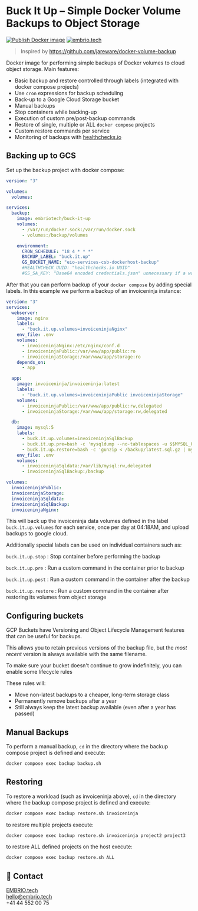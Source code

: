 # Buck It Up – Simple Docker Volume Backups to Object Storage

[![Publish Docker image](https://github.com/embrio-tech/buck-it-up/actions/workflows/docker-image.yml/badge.svg)](https://github.com/embrio-tech/buck-it-up/actions/workflows/docker-image.yml)
[![embrio.tech](https://img.shields.io/static/v1?label=by&message=EMBRIO.tech&color=24ae5f)](https://embrio.tech)

> Inspired by https://github.com/jareware/docker-volume-backup

Docker image for performing simple backups of Docker volumes to cloud object storage. Main features:

- Basic backup and restore controlled through labels (integrated with docker compose projects)
- Use `cron` expressions for backup scheduling
- Back-up to a Google Cloud Storage bucket
- Manual backups
- Stop containers while backing-up
- Execution of custom pre/post-backup commands
- Restore of single, multiple or ALL `docker compose` projects
- Custom restore commands per service
- Monitoring of backups with [healthchecks.io](https://healthchecks.io)

## Backing up to GCS

Set up the backup project with docker compose:

```yml
version: "3"

volumes:
  volumes:

services:
  backup:
    image: embriotech/buck-it-up
    volumes:
      - /var/run/docker.sock:/var/run/docker.sock
      - volumes:/backup/volumes

    environment:
      CRON_SCHEDULE: "18 4 * * *"
      BACKUP_LABEL: "buck.it.up"
      GS_BUCKET_NAME: "eio-services-csb-dockerhost-backup"
      #HEALTHCHECK_UUID: "healthchecks.io UUID"
      #GS_SA_KEY: "Base64 encoded credentials.json" unnecessary if a workload identity is available
```

After that you can perform backup of your `docker compose` by adding special labels. In this example we perform a backup of an invoiceninja instance:

```yml
version: "3"
services:
  webserver:
    image: nginx
    labels:
      - "buck.it.up.volumes=invoiceninjaNginx"
    env_file: .env
    volumes:
      - invoiceninjaNginx:/etc/nginx/conf.d
      - invoiceninjaPublic:/var/www/app/public:ro
      - invoiceninjaStorage:/var/www/app/storage:ro
    depends_on:
      - app

  app:
    image: invoiceninja/invoiceninja:latest
    labels:
      - "buck.it.up.volumes=invoiceninjaPublic invoiceninjaStorage"
    volumes:
      - invoiceninjaPublic:/var/www/app/public:rw,delegated
      - invoiceninjaStorage:/var/www/app/storage:rw,delegated

  db:
    image: mysql:5
    labels:
      - buck.it.up.volumes=invoiceninjaSqlBackup
      - buck.it.up.pre=bash -c 'mysqldump --no-tablespaces -u $$MYSQL_USER -p$$MYSQL_PASSWORD $$MYSQL_DATABASE | gzip > /backup/latest.sql.gz'
      - buck.it.up.restore=bash -c 'gunzip < /backup/latest.sql.gz | mysql -u $$MYSQL_USER -p$$MYSQL_PASSWORD $$MYSQL_DATABASE'
    env_file: .env
    volumes:
      - invoiceninjaSqldata:/var/lib/mysql:rw,delegated
      - invoiceninjaSqlBackup:/backup

volumes:
  invoiceninjaPublic:
  invoiceninjaStorage:
  invoiceninjaSqldata:
  invoiceninjaSqlBackup:
  invoiceninjaNginx:
```

This will back up the invoiceninja data volumes defined in the label `buck.it.up.volumes` for each service, once per day at 04:18AM, and upload backups to google cloud.

Additionally special labels can be used on individual containers such as:

`buck.it.up.stop`
: Stop container before performing the backup

`buck.it.up.pre`
: Run a custom command in the container prior to backup

`buck.it.up.post`
: Run a custom command in the container after the backup

`buck.it.up.restore`
: Run a custom command in the container after restoring its volumes from object storage

## Configuring buckets

GCP Buckets have Versioning and Object Lifecycle Management features that can be useful for backups.

This allows you to retain previous versions of the backup file, but the _most recent_ version is always available with the same filename.

To make sure your bucket doesn't continue to grow indefinitely, you can enable some lifecycle rules

These rules will:

- Move non-latest backups to a cheaper, long-term storage class
- Permanently remove backups after a year
- Still always keep the latest backup available (even after a year has passed)

## Manual Backups

To perform a manual backup, `cd` in the directory where the backup compose project is defined and execute:

```bash
docker compose exec backup backup.sh
```

## Restoring

To restore a workload (such as invoiceninja above), `cd` in the directory where the backup compose project is defined and execute:

```bash
docker compose exec backup restore.sh invoiceninja
```

to restore multiple projects execute:

```bash
docker compose exec backup restore.sh invoiceninja project2 project3
```

to restore ALL defined projects on the host execute:

```bash
docker compose exec backup restore.sh ALL
```

## :speech_balloon: Contact

[EMBRIO.tech](https://embrio.tech)  
[hello@embrio.tech](mailto:hello@embrio.tech)  
+41 44 552 00 75
